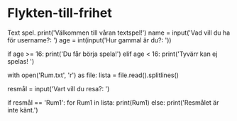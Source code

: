 # Flykten-till-frihet
Text spel.
print('Välkommen till våran textspel!')
name = input('Vad vill du ha för username?: ')
age = int(input('Hur gammal är du?: '))

if age >= 16:
    print('Du får börja spela!')
elif age < 16:
    print('Tyvärr kan ej spelas! ')

with open('Rum.txt', 'r') as file:
    lista = file.read().splitlines()

resmål = input('Vart vill du resa?: ')

if resmål == 'Rum1':
    for Rum1 in lista:
        print(Rum1)
else:
    print('Resmålet är inte känt.')



